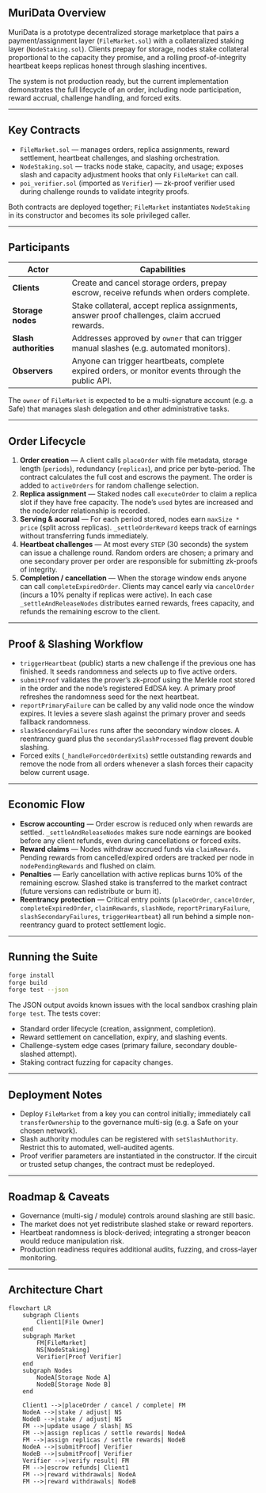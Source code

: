 ## MuriData Overview

MuriData is a prototype decentralized storage marketplace that pairs a payment/assignment layer (`FileMarket.sol`) with a collateralized staking layer (`NodeStaking.sol`). Clients prepay for storage, nodes stake collateral proportional to the capacity they promise, and a rolling proof-of-integrity heartbeat keeps replicas honest through slashing incentives.

The system is not production ready, but the current implementation demonstrates the full lifecycle of an order, including node participation, reward accrual, challenge handling, and forced exits.

---

## Key Contracts

- `FileMarket.sol` — manages orders, replica assignments, reward settlement, heartbeat challenges, and slashing orchestration.
- `NodeStaking.sol` — tracks node stake, capacity, and usage; exposes slash and capacity adjustment hooks that only `FileMarket` can call.
- `poi_verifier.sol` (imported as `Verifier`) — zk-proof verifier used during challenge rounds to validate integrity proofs.

Both contracts are deployed together; `FileMarket` instantiates `NodeStaking` in its constructor and becomes its sole privileged caller.

---

## Participants

| Actor            | Capabilities                                                                                         |
|------------------|-------------------------------------------------------------------------------------------------------|
| **Clients**      | Create and cancel storage orders, prepay escrow, receive refunds when orders complete.               |
| **Storage nodes**| Stake collateral, accept replica assignments, answer proof challenges, claim accrued rewards.        |
| **Slash authorities** | Addresses approved by `owner` that can trigger manual slashes (e.g. automated monitors).       |
| **Observers**    | Anyone can trigger heartbeats, complete expired orders, or monitor events through the public API.   |

The `owner` of `FileMarket` is expected to be a multi-signature account (e.g. a Safe) that manages slash delegation and other administrative tasks.

---

## Order Lifecycle

1. **Order creation** — A client calls `placeOrder` with file metadata, storage length (`periods`), redundancy (`replicas`), and price per byte-period. The contract calculates the full cost and escrows the payment. The order is added to `activeOrders` for random challenge selection.
2. **Replica assignment** — Staked nodes call `executeOrder` to claim a replica slot if they have free capacity. The node’s `used` bytes are increased and the node/order relationship is recorded.
3. **Serving & accrual** — For each period stored, nodes earn `maxSize * price` (split across replicas). `_settleOrderReward` keeps track of earnings without transferring funds immediately.
4. **Heartbeat challenges** — At most every `STEP` (30 seconds) the system can issue a challenge round. Random orders are chosen; a primary and one secondary prover per order are responsible for submitting zk-proofs of integrity.
5. **Completion / cancellation** — When the storage window ends anyone can call `completeExpiredOrder`. Clients may cancel early via `cancelOrder` (incurs a 10% penalty if replicas were active). In each case `_settleAndReleaseNodes` distributes earned rewards, frees capacity, and refunds the remaining escrow to the client.

---

## Proof & Slashing Workflow

- `triggerHeartbeat` (public) starts a new challenge if the previous one has finished. It seeds randomness and selects up to five active orders.
- `submitProof` validates the prover’s zk-proof using the Merkle root stored in the order and the node’s registered EdDSA key. A primary proof refreshes the randomness seed for the next heartbeat.
- `reportPrimaryFailure` can be called by any valid node once the window expires. It levies a severe slash against the primary prover and seeds fallback randomness.
- `slashSecondaryFailures` runs after the secondary window closes. A reentrancy guard plus the `secondarySlashProcessed` flag prevent double slashing.
- Forced exits (`_handleForcedOrderExits`) settle outstanding rewards and remove the node from all orders whenever a slash forces their capacity below current usage.

---

## Economic Flow

- **Escrow accounting** — Order escrow is reduced only when rewards are settled. `_settleAndReleaseNodes` makes sure node earnings are booked before any client refunds, even during cancellations or forced exits.
- **Reward claims** — Nodes withdraw accrued funds via `claimRewards`. Pending rewards from cancelled/expired orders are tracked per node in `nodePendingRewards` and flushed on claim.
- **Penalties** — Early cancellation with active replicas burns 10% of the remaining escrow. Slashed stake is transferred to the market contract (future versions can redistribute or burn it).
- **Reentrancy protection** — Critical entry points (`placeOrder`, `cancelOrder`, `completeExpiredOrder`, `claimRewards`, `slashNode`, `reportPrimaryFailure`, `slashSecondaryFailures`, `triggerHeartbeat`) all run behind a simple non-reentrancy guard to protect settlement logic.

---

## Running the Suite

```bash
forge install
forge build
forge test --json
```

The JSON output avoids known issues with the local sandbox crashing plain `forge test`. The tests cover:

- Standard order lifecycle (creation, assignment, completion).
- Reward settlement on cancellation, expiry, and slashing events.
- Challenge-system edge cases (primary failure, secondary double-slashed attempt).
- Staking contract fuzzing for capacity changes.

---

## Deployment Notes

- Deploy `FileMarket` from a key you can control initially; immediately call `transferOwnership` to the governance multi-sig (e.g. a Safe on your chosen network).
- Slash authority modules can be registered with `setSlashAuthority`. Restrict this to automated, well-audited agents.
- Proof verifier parameters are instantiated in the constructor. If the circuit or trusted setup changes, the contract must be redeployed.

---

## Roadmap & Caveats

- Governance (multi-sig / module) controls around slashing are still basic.
- The market does not yet redistribute slashed stake or reward reporters.
- Heartbeat randomness is block-derived; integrating a stronger beacon would reduce manipulation risk.
- Production readiness requires additional audits, fuzzing, and cross-layer monitoring.

---

## Architecture Chart

```mermaid
flowchart LR
    subgraph Clients
        Client1[File Owner]
    end
    subgraph Market
        FM[FileMarket]
        NS[NodeStaking]
        Verifier[Proof Verifier]
    end
    subgraph Nodes
        NodeA[Storage Node A]
        NodeB[Storage Node B]
    end

    Client1 -->|placeOrder / cancel / complete| FM
    NodeA -->|stake / adjust| NS
    NodeB -->|stake / adjust| NS
    FM -->|update usage / slash| NS
    FM -->|assign replicas / settle rewards| NodeA
    FM -->|assign replicas / settle rewards| NodeB
    NodeA -->|submitProof| Verifier
    NodeB -->|submitProof| Verifier
    Verifier -->|verify result| FM
    FM -->|escrow refunds| Client1
    FM -->|reward withdrawals| NodeA
    FM -->|reward withdrawals| NodeB
```
